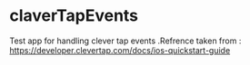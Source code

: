 # claverTapEvents
Test app for handling clever tap events .Refrence taken from : https://developer.clevertap.com/docs/ios-quickstart-guide
